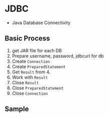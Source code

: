 # JDBC
* Java Database Connectivity

## Basic Process
1. get JAR file for each DB
2. Prepare username, password, jdbcurl for db
3. Create `Connection`
4. Create `PreparedStatement`
5. Get `Result` from 4.
6. Work with `Result`
7. Close `Result`
8. Close `PreparedStatement`
9. Close `Connection`

## Sample
